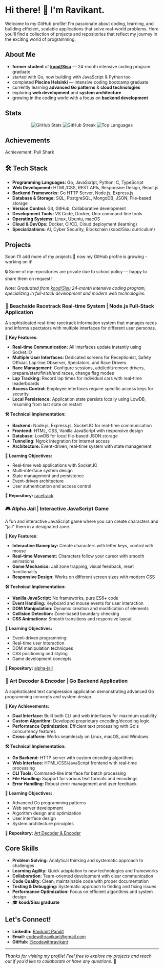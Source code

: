 # Hi there! 👋 I'm Ravikant.

Welcome to my GitHub profile! I'm passionate about coding, learning, and building efficient, scalable applications that solve real-world problems. Here you'll find a collection of projects and repositories that reflect my journey in the exciting world of programming.

## About Me

* **former student** of **[kood/Sisu](https://koodsisu.fi/)** — 24-month intensive coding program graduate
*  started with Go, now building with JavaScript & Python too
*  completed **Piscine Helsinki** — intensive coding bootcamp graduate
*  currently learning **advanced Go patterns** & **cloud technologies**
*  exploring **web development** and **system architecture**
*  growing in the coding world with a focus on **backend development**

## Stats

<div align="center">
  <img src="https://github-readme-stats.vercel.app/api?username=codewithravikant&show_icons=true&theme=radical" alt="GitHub Stats">

  <img src="https://streak-stats.demolab.com/?user=codewithravikant&theme=radical" alt="GitHub Streak">
  <img src="https://github-readme-stats.vercel.app/api/top-langs/?username=codewithravikant&layout=compact&theme=radical" alt="Top Languages">

</div>

## Achievements

Achievement: Pull Shark

## 🛠️ Tech Stack

* **Programming Languages:** Go, JavaScript, Python, C, TypeScript
* **Web Development:** HTML/CSS, REST APIs, Responsive Design, React.js
* **Backend Frameworks:** Go HTTP Server, Node.js, Express.js
* **Database & Storage:** SQL, PostgreSQL, MongoDB, JSON, File-based storage
* **Version Control:** Git, GitHub, Collaborative development
* **Development Tools:** VS Code, Docker, Unix command-line tools
* **Operating Systems:** Linux, Ubuntu, macOS
* **Cloud & DevOps:** Docker, CI/CD, Cloud deployment (learning)
* **Specializations:** AI, Cyber Security, Blockchain (kood/Sisu curriculum)

## Projects

Soon I'll add more of my projects 💫 now my GitHub profile is growing - working on it!

🔒 Some of my repositories are private due to school policy — happy to share them on request!

*Note: Graduated from [kood/Sisu](https://koodsisu.fi/) 24-month intensive coding program, specializing in full-stack development and modern web technologies.*

### 🏁 **Beachside Racetrack Real-time System** | Node.js Full-Stack Application
A sophisticated real-time racetrack information system that manages races and informs spectators with multiple interfaces for different user personas.

**🚀 Key Features:**
- **Real-time Communication:** All interfaces update instantly using Socket.IO
- **Multiple User Interfaces:** Dedicated screens for Receptionist, Safety Official, Lap-line Observer, Spectators, and Race Drivers
- **Race Management:** Configure sessions, add/edit/remove drivers, prepare/start/finish/end races, change flag modes
- **Lap Tracking:** Record lap times for individual cars with real-time leaderboards
- **Access Control:** Employee interfaces require specific access keys for security
- **Local Persistence:** Application state persists locally using LowDB, resuming from last state on restart

**🛠️ Technical Implementation:**
- **Backend:** Node.js, Express.js, Socket.IO for real-time communication
- **Frontend:** HTML, CSS, Vanilla JavaScript with responsive design
- **Database:** LowDB for local file-based JSON storage
- **Tunneling:** Ngrok integration for internet access
- **Architecture:** Event-driven, real-time system with state management

**🎯 Learning Objectives:**
- Real-time web applications with Socket.IO
- Multi-interface system design
- State management and persistence
- Event-driven architecture
- User authentication and access control

**🔗 Repository:** [racetrack](https://github.com/codewithravikant/racetrack)

### 🎮 **Alpha Jail** | Interactive JavaScript Game
A fun and interactive JavaScript game where you can create characters and "jail" them in a designated zone.

**🚀 Key Features:**
- **Interactive Gameplay:** Create characters with letter keys, control with mouse
- **Real-time Movement:** Characters follow your cursor with smooth animations
- **Game Mechanics:** Jail zone trapping, visual feedback, reset functionality
- **Responsive Design:** Works on different screen sizes with modern CSS

**🛠️ Technical Implementation:**
- **Vanilla JavaScript:** No frameworks, pure ES6+ code
- **Event Handling:** Keyboard and mouse events for user interaction
- **DOM Manipulation:** Dynamic creation and modification of elements
- **Collision Detection:** Zone-based boundary checking
- **CSS Animations:** Smooth transitions and responsive layout

**🎯 Learning Objectives:**
- Event-driven programming
- Real-time user interaction
- DOM manipulation techniques
- CSS positioning and styling
- Game development concepts

**🔗 Repository:** [alpha-jail](https://github.com/codewithravikant/alpha-jail)

### 🎨 **Art Decoder & Encoder** | Go Backend Application
A sophisticated text compression application demonstrating advanced Go programming concepts and system design.

**🚀 Key Achievements:**
- **Dual Interface:** Built both CLI and web interfaces for maximum usability
- **Custom Algorithm:** Developed proprietary encoding/decoding logic
- **Performance Optimization:** Efficient text processing with Go's concurrency features
- **Cross-platform:** Works seamlessly on Linux, macOS, and Windows

**🛠️ Technical Implementation:**
- **Go Backend:** HTTP server with custom encoding algorithms
- **Web Interface:** HTML/CSS/JavaScript frontend with real-time processing
- **CLI Tools:** Command-line interface for batch processing
- **File Handling:** Support for various text formats and encodings
- **Error Handling:** Robust error management and user feedback

**🎯 Learning Objectives:**
- Advanced Go programming patterns
- Web server development
- Algorithm design and optimization
- User interface design
- System architecture principles

**🔗 Repository:** [Art Decoder & Encoder](https://github.com/codewithravikant/Art-Decoder-Encoder)

## Core Skills

* **Problem Solving:** Analytical thinking and systematic approach to challenges
* **Learning Agility:** Quick adaptation to new technologies and frameworks
* **Collaboration:** Team-oriented development with clear communication
* **Code Quality:** Clean, maintainable code with proper documentation
* **Testing & Debugging:** Systematic approach to finding and fixing issues
* **Performance Optimization:** Focus on efficient algorithms and system design
* 🎓 **kood/Sisu graduate**

## Let's Connect!

* **LinkedIn:** [Ravikant Pandit](https://www.linkedin.com/in/ravikant-pandit/)
* **Email:** [codewithravikant@gmail.com](mailto:codewithravikant@gmail.com)
* **GitHub:** [@codewithravikant](https://github.com/codewithravikant)

---

*Thanks for visiting my profile! Feel free to explore my projects and reach out if you'd like to collaborate or have any questions.* 🚀
